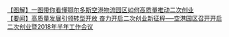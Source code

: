   
[【图解】一图带你看懂鄂尔多斯空港物流园区如何高质量推动二次创业](http://www.dianyue.me/archives/129/sjawuzvifujii495/)  
[【要闻】高质量发展引领转型开放 奋力开启二次创业新征程──空港园区召开开启二次创业暨2018年半年工作会议](http://www.dianyue.me/archives/081/w4suk7pdp3sc7e4s/)